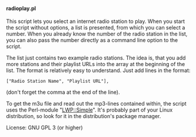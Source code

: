 #### radioplay.pl

This script lets you select an internet radio station to play.
When you start the script without options, a list is presented, from which you can
select a number.
When you already know the number of the radio station in the list, you can also pass the number directly as a command line option to the script.

The list just contains two example radio stations. The idea is, that you add more stations and their
playlist URLs into the array at the beginning of the list. The format is relatively easy to understand.
Just add lines in the format:

`["Radio Station Name", "Playlist URL"],`

(don't forget the comma at the end of the line).

To get the m3u file and read out the mp3-lines contained within, the script uses the Perl-module "[LWP::Simple](
https://metacpan.org/pod/LWP::Simple)". It's probably part of your Linux distribution, so look for it in the distribution's package manager.

License: GNU GPL 3 (or higher)

